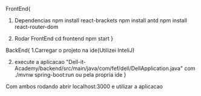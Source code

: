 


FrontEnd{
  1. Dependencias
    npm install react-brackets
    npm install antd
    npm install react-router-dom
    
  2. Rodar FrontEnd
    cd frontend
    npm start
}

BackEnd{
  1.Carregar o projeto na ide(Utilizei InteliJ)

  2. execute a aplicacao "Dell-it-Academy/backend/src/main/java/com/fef/dell/DellApplication.java"
      com ./mvnw spring-boot:run ou pela propria ide
}

Com ambos rodando abrir localhost:3000 e utilizar a aplicacao



